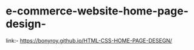 # e-commerce-website-home-page-design-

link:- https://bonyroy.github.io/HTML-CSS-HOME-PAGE-DESEGN/
